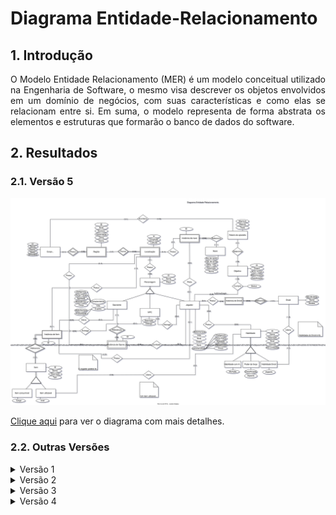 # **Diagrama Entidade-Relacionamento**

## **1. Introdução**

<p style='text-align: justify;'>O Modelo Entidade Relacionamento (MER) é um modelo conceitual utilizado na Engenharia de Software, o mesmo visa descrever os objetos envolvidos em um domínio de negócios, com suas características e como elas se relacionam entre si. Em suma, o modelo representa de forma abstrata os elementos e estruturas que formarão o banco de dados do software. </p>

## **2. Resultados**

### **2.1. Versão 5**
![Diagrama Entidade-Relacionamento](modulo1/../img/der-v5.svg)

<a href="https://sbd1.github.io/Grupo02-starWars/modulo1/img/der-v5.svg" target="_blank">Clique aqui</a> para ver o diagrama com mais detalhes.

### **2.2. Outras Versões**

<details>
  <summary>Versão 1</summary>

  <img src="https://sbd1.github.io/Grupo02-starWars/modulo1/img/der-v1.jpg" alt="Modelo Relacional v0.1">

  <a href="https://sbd1.github.io/Grupo02-starWars/modulo1/img/der-v1.jpg" target="_blank">Clique aqui</a> para ver o diagrama com mais detalhes.
</details>

<details>
  <summary>Versão 2</summary>

  <img src="https://sbd1.github.io/Grupo02-starWars/modulo1/img/der-v2.svg" alt="Modelo Relacional v0.1">

  <a href="https://sbd1.github.io/Grupo02-starWars/modulo1/img/der-v2.svg" target="_blank">Clique aqui</a> para ver o diagrama com mais detalhes.
</details>

<details>
  <summary>Versão 3</summary>

  <img src="https://sbd1.github.io/Grupo02-starWars/modulo1/img/der-v3.svg">

  <a href="https://sbd1.github.io/Grupo02-starWars/modulo1/img/der-v3.svg" target="_blank">Clique aqui</a> para ver o diagrama com mais detalhes.
</details>

<details>
  <summary>Versão 4</summary>

  <img src="https://sbd1.github.io/Grupo02-starWars/modulo1/img/der-v4.svg"">

  <a href="https://sbd1.github.io/Grupo02-starWars/modulo1/img/der-v4.svg" target="_blank">Clique aqui</a> para ver o diagrama com mais detalhes.
</details>

